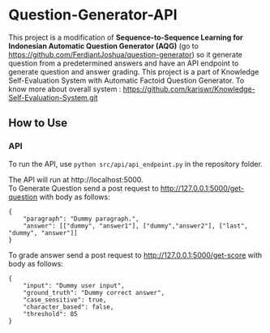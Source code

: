 # **Question-Generator-API** 

This project is a modification of **Sequence-to-Sequence Learning for Indonesian Automatic Question Generator (AQG)** (go to https://github.com/FerdiantJoshua/question-generator) so it generate question from a predetermined answers and have an API endpoint to generate question and answer grading. 
This project is a part of Knowledge Self-Evaluation System with Automatic Factoid Question Generator.
To know more about overall system : https://github.com/kariswr/Knowledge-Self-Evaluation-System.git

## How to Use

### API

To run the API, use `python src/api/api_endpoint.py` in the repository folder.

The API will run at http://localhost:5000.\
To Generate Question send a post request to http://127.0.0.1:5000/get-question with body as follows:

```
{
    "paragraph": "Dummy paragraph.",
    "answer": [["dummy", "answer1"], ["dummy","answer2"], ["last", "dummy", "answer"]]
}
```
To grade answer send a post request to  http://127.0.0.1:5000/get-score with body as follows:

```
{
    "input": "Dummy user input",
    "ground_truth": "Dummy correct answer",
    "case_sensitive": true,
    "character_based": false,
    "threshold": 85
}
```

